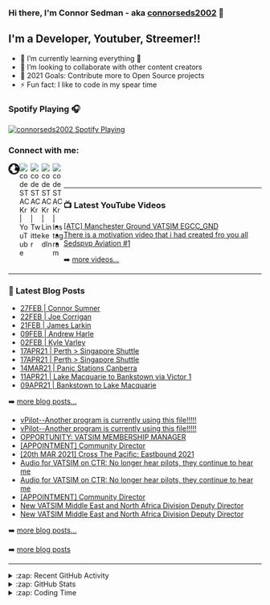 ### Hi there, I'm Connor Sedman - aka [connorseds2002][website] 👋

## I'm a Developer, Youtuber, Streemer!!

- 🌱 I’m currently learning everything 🤣
- 👯 I’m looking to collaborate with other content creators
- 🥅 2021 Goals: Contribute more to Open Source projects
- ⚡ Fun fact: I like to code in my spear time

### Spotify Playing 🎧

[<img src="https://novatorem.connorseds2002.vercel.app/api/spotify" alt="connorseds2002 Spotify Playing" width="350" />](https://open.spotify.com/user/connor-808)

### Connect with me:

[<img align="left" alt="codeSTACKr.com" width="22px" src="https://raw.githubusercontent.com/iconic/open-iconic/master/svg/globe.svg" />][website]
[<img align="left" alt="codeSTACKr | YouTube" width="22px" src="https://cdn.jsdelivr.net/npm/simple-icons@v3/icons/youtube.svg" />][youtube]
[<img align="left" alt="codeSTACKr | Twitter" width="22px" src="https://cdn.jsdelivr.net/npm/simple-icons@v3/icons/twitter.svg" />][twitter]
[<img align="left" alt="codeSTACKr | LinkedIn" width="22px" src="https://cdn.jsdelivr.net/npm/simple-icons@v3/icons/linkedin.svg" />][linkedin]
[<img align="left" alt="codeSTACKr | Instagram" width="22px" src="https://cdn.jsdelivr.net/npm/simple-icons@v3/icons/instagram.svg" />][instagram]

<br />
<br />

---

### 📺 Latest YouTube Videos

<!-- YOUTUBE:START -->
- [[ATC] Manchester Ground VATSIM EGCC_GND](https://www.youtube.com/watch?v=2gOB_NWOp2o)
- [There is a motivation video that i had created fro you all](https://www.youtube.com/watch?v=cKzpUc_jYaw)
- [Sedspvp Aviation #1](https://www.youtube.com/watch?v=6Z4TeOA4d0A)
<!-- YOUTUBE:END -->

➡️ [more videos...](https://youtube.com/channel/UC6fFV-8lCLLoKYCUAstFbQQ)

---

### 📕 Latest Blog Posts

<!-- BLOG-POST-LIST:START -->
- [27FEB | Connor Sumner](https://vatpac.org/forums/topic/18670-27feb-connor-sumner/?do=findComment&comment=131231)
- [22FEB | Joe Corrigan](https://vatpac.org/forums/topic/18669-22feb-joe-corrigan/?do=findComment&comment=131230)
- [21FEB | James Larkin](https://vatpac.org/forums/topic/18668-21feb-james-larkin/?do=findComment&comment=131229)
- [09FEB | Andrew Harle](https://vatpac.org/forums/topic/18667-09feb-andrew-harle/?do=findComment&comment=131228)
- [02FEB | Kyle Varley](https://vatpac.org/forums/topic/18666-02feb-kyle-varley/?do=findComment&comment=131227)
- [17APR21 | Perth > Singapore Shuttle](https://vatpac.org/calendar/event/1697-17apr21-perth-singapore-shuttle/)
- [17APR21 | Perth > Singapore Shuttle](https://vatpac.org/forums/topic/18662-17apr21-perth-singapore-shuttle/?do=findComment&comment=131217)
- [14MAR21 | Panic Stations Canberra](https://vatpac.org/forums/topic/18597-14mar21-panic-stations-canberra/?do=findComment&comment=131206)
- [11APR21 | Lake Macquarie to Bankstown via Victor 1](https://vatpac.org/calendar/event/1695-11apr21-lake-macquarie-to-bankstown-via-victor-1/)
- [09APR21 | Bankstown to Lake Macquarie](https://vatpac.org/calendar/event/1694-09apr21-bankstown-to-lake-macquarie/)
<!-- BLOG-POST-LIST:END -->

➡️ [more blog posts...](https://Forums.vatpac.org)
<!-- VATSIM.NET:START -->
- [vPilot--Another program is currently using this file!!!!!](https://forums.vatsim.net/topic/30970-vpilot-another-program-is-currently-using-this-file/?do=findComment&comment=176605)
- [vPilot--Another program is currently using this file!!!!!](https://forums.vatsim.net/topic/30970-vpilot-another-program-is-currently-using-this-file/?do=findComment&comment=176604)
- [OPPORTUNITY:  VATSIM MEMBERSHIP MANAGER](https://forums.vatsim.net/topic/30911-opportunity-vatsim-membership-manager/?do=findComment&comment=176603)
- [[APPOINTMENT] Community Director](https://forums.vatsim.net/topic/30951-appointment-community-director/?do=findComment&comment=176602)
- [[20th MAR 2021] Cross The Pacific: Eastbound 2021](https://forums.vatsim.net/topic/30846-20th-mar-2021-cross-the-pacific-eastbound-2021/?do=findComment&comment=176601)
- [Audio for VATSIM on CTR: No longer hear pilots, they continue to hear me](https://forums.vatsim.net/topic/30960-audio-for-vatsim-on-ctr-no-longer-hear-pilots-they-continue-to-hear-me/?do=findComment&comment=176599)
- [Audio for VATSIM on CTR: No longer hear pilots, they continue to hear me](https://forums.vatsim.net/topic/30960-audio-for-vatsim-on-ctr-no-longer-hear-pilots-they-continue-to-hear-me/?do=findComment&comment=176598)
- [[APPOINTMENT] Community Director](https://forums.vatsim.net/topic/30951-appointment-community-director/?do=findComment&comment=176597)
- [New VATSIM Middle East and North Africa Division Deputy Director](https://forums.vatsim.net/topic/30962-new-vatsim-middle-east-and-north-africa-division-deputy-director/?do=findComment&comment=176596)
- [New VATSIM Middle East and North Africa Division Deputy Director](https://forums.vatsim.net/topic/30962-new-vatsim-middle-east-and-north-africa-division-deputy-director/?do=findComment&comment=176595)
<!-- VATSIM.NET:END -->
➡️ [more blog posts...](https://forums.vatsim.net/)

<!-- IVAO.AERO:START -->
<!-- IVAO.AERO:END -->
➡️ [more blog posts](https://forum.ivao.areo/)

---

<details>
  <summary>:zap: Recent GitHub Activity</summary>
  
<!--START_SECTION:activity-->
1. ❗️ Closed issue [#42](https://github.com/jamesgeorge007/github-activity-readme/issues/42) in [jamesgeorge007/github-activity-readme](https://github.com/jamesgeorge007/github-activity-readme)
2. 🗣 Commented on [#12](https://github.com/Connorseds2002/VATUK-vatsys-dataset/issues/12) in [Connorseds2002/VATUK-vatsys-dataset](https://github.com/Connorseds2002/VATUK-vatsys-dataset)
3. 🎉 Merged PR [#1](https://github.com/Connorseds2002/UK-Sector-File/pull/1) in [Connorseds2002/UK-Sector-File](https://github.com/Connorseds2002/UK-Sector-File)
4. 💪 Opened PR [#1](https://github.com/Connorseds2002/UK-Sector-File/pull/1) in [Connorseds2002/UK-Sector-File](https://github.com/Connorseds2002/UK-Sector-File)
5. 💪 Opened PR [#12](https://github.com/Connorseds2002/VATUK-vatsys-dataset/pull/12) in [Connorseds2002/VATUK-vatsys-dataset](https://github.com/Connorseds2002/VATUK-vatsys-dataset)
6. 💪 Opened PR [#11](https://github.com/Connorseds2002/VATUK-vatsys-dataset/pull/11) in [Connorseds2002/VATUK-vatsys-dataset](https://github.com/Connorseds2002/VATUK-vatsys-dataset)
7. 🗣 Commented on [#9](https://github.com/Connorseds2002/VATUK-vatsys-dataset/issues/9) in [Connorseds2002/VATUK-vatsys-dataset](https://github.com/Connorseds2002/VATUK-vatsys-dataset)
8. ❗️ Opened issue [#10](https://github.com/Connorseds2002/VATUK-vatsys-dataset/issues/10) in [Connorseds2002/VATUK-vatsys-dataset](https://github.com/Connorseds2002/VATUK-vatsys-dataset)
9. 💪 Opened PR [#8](https://github.com/Connorseds2002/VATUK-vatsys-dataset/pull/8) in [Connorseds2002/VATUK-vatsys-dataset](https://github.com/Connorseds2002/VATUK-vatsys-dataset)
10. 🎉 Merged PR [#6](https://github.com/Connorseds2002/VATUK-vatsys-dataset/pull/6) in [Connorseds2002/VATUK-vatsys-dataset](https://github.com/Connorseds2002/VATUK-vatsys-dataset)
<!--END_SECTION:activity-->

</details>

<details>
  <summary>:zap: GitHub Stats</summary>

  <img align="left" alt="connorseds2002's GitHub Stats" src="http://github-readme-stats.connorseds2002.vercel.app/api?username=connorseds2002&show_icons=true&hide_border=true" />
<img align="left" alt="connorseds2002's GitHub Top Langs" src="http://github-readme-stats.connorseds2002.vercel.app/api/top-langs/?username=connorseds2002&layout=compact2&show_icons=true&hide_border=true" />

</details>

<details>
  <summary>:zap: Coding Time</summary>
  <a href="https://wakatime.com"><img src="https://wakatime.com/share/@connorseds2002/fbe24d6b-ddb8-468c-bf02-701ed789a553.png" /></a>

</details>

[website]: https://vatpac.org
[twitter]: https://twitter.com/connorsedman11
[youtube]: https://youtube.com/channel/UC6fFV-8lCLLoKYCUAstFbQQ
[instagram]: https://instagram.com/
[linkedin]: https://linkedin.com/in/
